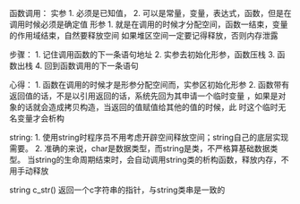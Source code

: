 函数调用：
实参
    1. 必须是已知值， 
    2. 可以是常量，变量，表达式，函数，但是在调用时候必须是确定值
形参
    1. 就是在调用的时候才分配空间，函数一结束，变量的作用域结束，自然要释放空间
       如果堆区空间一定要记得释放，否则内存泄露

步骤：
    1. 记住调用函数的下一条语句地址
    2. 实参去初始化形参，函数压栈
    3. 函数出栈
    4. 回到函数调用的下一条语句

心得：
    1. 函数在调用的时候才是形参分配空间而，实参区初始化形参
    2. 函数带有返回值的话，不是以引用返回的话，系统先回为其申请一个临时变量
       ，如果是对象的话就会造成拷贝构造，当返回的值赋值给其他的值的时候，此
       时这个临时无名变量才会析构

string:
    1. 使用string时程序员不用考虑开辟空间释放空间；string自己的底层实现需要。
    2. 准确的来说，char是数据类型，而string是类，不严格算基础数据类型。
       当string的生命周期结束时，会自动调用string类的析构函数，释放内存，不用手动释放

string c_str()
    返回一个c字符串的指针，与string类串是一致的
    

